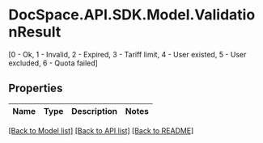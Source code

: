 # DocSpace.API.SDK.Model.ValidationResult
[0 - Ok, 1 - Invalid, 2 - Expired, 3 - Tariff limit, 4 - User existed, 5 - User excluded, 6 - Quota failed]

## Properties

Name | Type | Description | Notes
------------ | ------------- | ------------- | -------------

[[Back to Model list]](../README.md#documentation-for-models) [[Back to API list]](../README.md#documentation-for-api-endpoints) [[Back to README]](../README.md)

